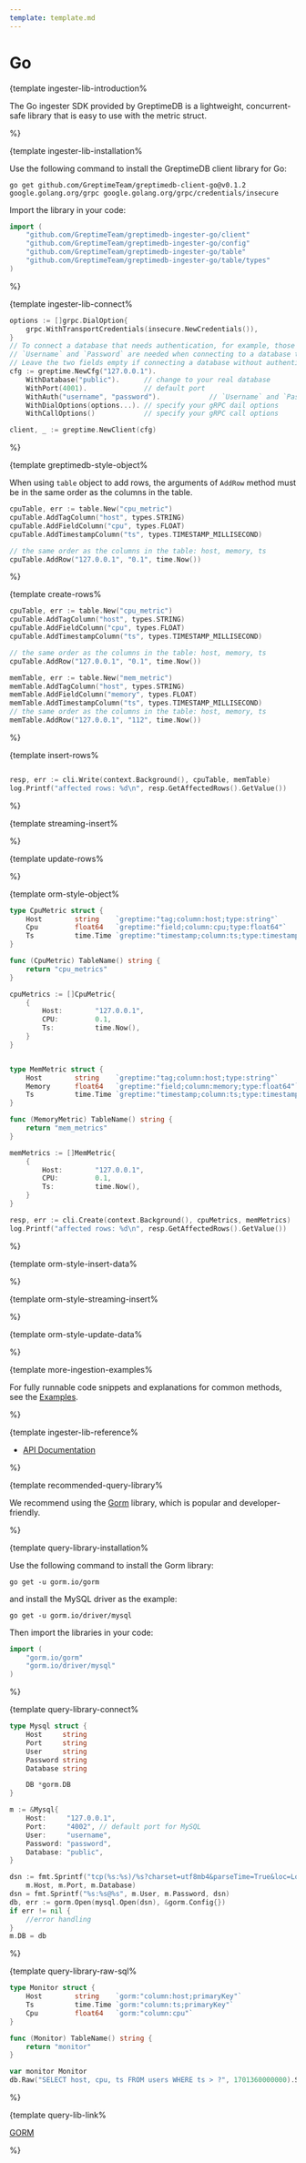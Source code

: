 ```yaml
---
template: template.md
---
```

# Go

<docs-template>

{template ingester-lib-introduction%

The Go ingester SDK provided by GreptimeDB is a lightweight,
concurrent-safe library that is easy to use with the metric struct.

%}


{template ingester-lib-installation%

Use the following command to install the GreptimeDB client library for Go:

```shell
go get github.com/GreptimeTeam/greptimedb-client-go@v0.1.2 google.golang.org/grpc google.golang.org/grpc/credentials/insecure
```

Import the library in your code:

```go
import (
    "github.com/GreptimeTeam/greptimedb-ingester-go/client"
	"github.com/GreptimeTeam/greptimedb-ingester-go/config"
	"github.com/GreptimeTeam/greptimedb-ingester-go/table"
	"github.com/GreptimeTeam/greptimedb-ingester-go/table/types"
)
```

%}

{template ingester-lib-connect%

```go
options := []grpc.DialOption{
    grpc.WithTransportCredentials(insecure.NewCredentials()),
}
// To connect a database that needs authentication, for example, those on Greptime Cloud,
// `Username` and `Password` are needed when connecting to a database that requires authentication.
// Leave the two fields empty if connecting a database without authentication.
cfg := greptime.NewCfg("127.0.0.1").
    WithDatabase("public").      // change to your real database
    WithPort(4001).              // default port
    WithAuth("username", "password").            // `Username` and `Password`
    WithDialOptions(options...). // specify your gRPC dail options
    WithCallOptions()            // specify your gRPC call options

client, _ := greptime.NewClient(cfg)
```

%}

{template greptimedb-style-object%

When using `table` object to add rows, the arguments of `AddRow` method must be in the same order as the columns in the table.

```go
cpuTable, err := table.New("cpu_metric")
cpuTable.AddTagColumn("host", types.STRING)
cpuTable.AddFieldColumn("cpu", types.FLOAT)
cpuTable.AddTimestampColumn("ts", types.TIMESTAMP_MILLISECOND)

// the same order as the columns in the table: host, memory, ts
cpuTable.AddRow("127.0.0.1", "0.1", time.Now())

```

%}

{template create-rows%

```go
cpuTable, err := table.New("cpu_metric")
cpuTable.AddTagColumn("host", types.STRING)
cpuTable.AddFieldColumn("cpu", types.FLOAT)
cpuTable.AddTimestampColumn("ts", types.TIMESTAMP_MILLISECOND)

// the same order as the columns in the table: host, memory, ts
cpuTable.AddRow("127.0.0.1", "0.1", time.Now())

memTable, err := table.New("mem_metric")
memTable.AddTagColumn("host", types.STRING)
memTable.AddFieldColumn("memory", types.FLOAT)
memTable.AddTimestampColumn("ts", types.TIMESTAMP_MILLISECOND)
// the same order as the columns in the table: host, memory, ts
memTable.AddRow("127.0.0.1", "112", time.Now())
```

%}

{template insert-rows%

```go

resp, err := cli.Write(context.Background(), cpuTable, memTable)
log.Printf("affected rows: %d\n", resp.GetAffectedRows().GetValue())

```

%}

{template streaming-insert%

<!-- TODO -->

%}

{template update-rows%
<!-- TODO -->
%}

{template orm-style-object%
```go
type CpuMetric struct {
    Host        string    `greptime:"tag;column:host;type:string"`
	Cpu         float64   `greptime:"field;column:cpu;type:float64"`
	Ts          time.Time `greptime:"timestamp;column:ts;type:timestamp;precision:millisecond"`
}

func (CpuMetric) TableName() string {
	return "cpu_metrics"
}

cpuMetrics := []CpuMetric{
    {
        Host:        "127.0.0.1",
        CPU:         0.1,
        Ts:          time.Now(),
    }
}


type MemMetric struct {
    Host        string    `greptime:"tag;column:host;type:string"`
	Memory      float64   `greptime:"field;column:memory;type:float64"`
	Ts          time.Time `greptime:"timestamp;column:ts;type:timestamp;precision:millisecond"`
}

func (MemoryMetric) TableName() string {
	return "mem_metrics"
}

memMetrics := []MemMetric{
    {
        Host:        "127.0.0.1",
        CPU:         0.1,
        Ts:          time.Now(),
    }
}

resp, err := cli.Create(context.Background(), cpuMetrics, memMetrics)
log.Printf("affected rows: %d\n", resp.GetAffectedRows().GetValue())
```
%}

{template orm-style-insert-data%
<!-- TODO -->
%}

{template orm-style-streaming-insert%
<!-- TODO -->
%}

{template orm-style-update-data%
<!-- TODO -->
%}

{template more-ingestion-examples%

For fully runnable code snippets and explanations for common methods, see the [Examples](https://pkg.go.dev/github.com/GreptimeTeam/greptimedb-client-go#example-package).

%}

{template ingester-lib-reference%

- [API Documentation](https://pkg.go.dev/github.com/GreptimeTeam/greptimedb-client-go)

%}


{template recommended-query-library%

We recommend using the [Gorm](https://gorm.io/) library, which is popular and developer-friendly.

%}

{template query-library-installation%

Use the following command to install the Gorm library:

```shell
go get -u gorm.io/gorm
```

and install the MySQL driver as the example:

```shell
go get -u gorm.io/driver/mysql
```

Then import the libraries in your code:

```go
import (
    "gorm.io/gorm"
    "gorm.io/driver/mysql"
)
```

%}

{template query-library-connect%

```go
type Mysql struct {
	Host     string
	Port     string
	User     string
	Password string
	Database string

	DB *gorm.DB
}

m := &Mysql{
    Host:     "127.0.0.1",
    Port:     "4002", // default port for MySQL
    User:     "username",
    Password: "password",
    Database: "public",
}

dsn := fmt.Sprintf("tcp(%s:%s)/%s?charset=utf8mb4&parseTime=True&loc=Local",
    m.Host, m.Port, m.Database)
dsn = fmt.Sprintf("%s:%s@%s", m.User, m.Password, dsn)
db, err := gorm.Open(mysql.Open(dsn), &gorm.Config{})
if err != nil {
    //error handling 
}
m.DB = db
```
%}

{template query-library-raw-sql%

```go
type Monitor struct {
	Host        string    `gorm:"column:host;primaryKey"`
	Ts          time.Time `gorm:"column:ts;primaryKey"`
	Cpu         float64   `gorm:"column:cpu"`
}

func (Monitor) TableName() string {
	return "monitor"
}

var monitor Monitor
db.Raw("SELECT host, cpu, ts FROM users WHERE ts > ?", 1701360000000).Scan(&result)

```

%}

{template query-lib-link%

[GORM](https://gorm.io/docs/index.html)

%}


</docs-template>